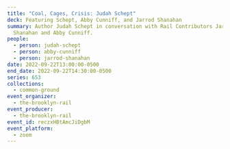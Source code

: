 ```yaml
---
title: "Coal, Cages, Crisis: Judah Schept"
deck: Featuring Schept, Abby Cunniff, and Jarrod Shanahan
summary: Author Judah Schept in conversation with Rail Contributors Jarrod
  Shanahan and Abby Cunniff.
people:
  - person: judah-schept
  - person: abby-cunniff
  - person: jarrod-shanahan
date: 2022-09-22T13:00:00-0500
end_date: 2022-09-22T14:30:00-0500
series: 653
collections:
  - common-ground
event_organizer:
  - the-brooklyn-rail
event_producer:
  - the-brooklyn-rail
event_id: reczxHBtAmcJiDgbM
event_platform:
  - zoom
---
```

